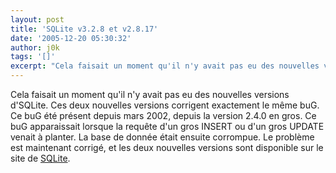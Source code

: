 ```yaml
---
layout: post
title: 'SQLite v3.2.8 et v2.8.17'
date: '2005-12-20 05:30:32'
author: j0k
tags: '[]'
excerpt: "Cela faisait un moment qu'il n'y avait pas eu des nouvelles versions d'SQLite. Ces deux nouvelles versions corrigent exactement le même buG. Ce buG été présent depuis mars 2002, depuis la version 2.4.0 en gros.     \nCe buG apparaissait lorsque la requête d'un gros INSERT ou d'un gros UPDATE venait à planter. La base de donnée était ensuite corrompue.   Le      …"
---
```


Cela faisait un moment qu'il n'y avait pas eu des nouvelles versions d'SQLite. Ces deux nouvelles versions corrigent exactement le même buG. Ce buG été présent depuis mars 2002, depuis la version 2.4.0 en gros.
Ce buG apparaissait lorsque la requête d'un gros INSERT ou d'un gros UPDATE venait à planter. La base de donnée était ensuite corrompue.   Le problème est maintenant corrigé, et les deux nouvelles versions sont disponible sur le site de [SQLite](http://www.sqlite.org/download.html).
